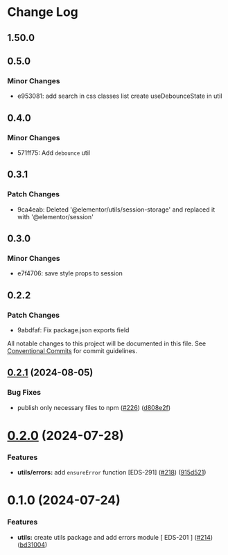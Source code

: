 # Change Log

## 1.50.0

## 0.5.0

### Minor Changes

- e953081: add search in css classes list
  create useDebounceState in util

## 0.4.0

### Minor Changes

- 571ff75: Add `debounce` util

## 0.3.1

### Patch Changes

- 9ca4eab: Deleted '@elementor/utils/session-storage' and replaced it with '@elementor/session'

## 0.3.0

### Minor Changes

- e7f4706: save style props to session

## 0.2.2

### Patch Changes

- 9abdfaf: Fix package.json exports field

All notable changes to this project will be documented in this file.
See [Conventional Commits](https://conventionalcommits.org) for commit guidelines.

## [0.2.1](https://github.com/elementor/elementor-packages/compare/@elementor/utils@0.2.0...@elementor/utils@0.2.1) (2024-08-05)

### Bug Fixes

- publish only necessary files to npm ([#226](https://github.com/elementor/elementor-packages/issues/226)) ([d808e2f](https://github.com/elementor/elementor-packages/commit/d808e2f60eb7ca2d7b8560d0b79c0e62c2f969a8))

# [0.2.0](https://github.com/elementor/elementor-packages/compare/@elementor/utils@0.1.0...@elementor/utils@0.2.0) (2024-07-28)

### Features

- **utils/errors:** add `ensureError` function [EDS-291] ([#218](https://github.com/elementor/elementor-packages/issues/218)) ([915d521](https://github.com/elementor/elementor-packages/commit/915d5214831c249f308ba9344ad9eecdc2887fe4))

# 0.1.0 (2024-07-24)

### Features

- **utils:** create utils package and add errors module [ EDS-201 ] ([#214](https://github.com/elementor/elementor-packages/issues/214)) ([bd31004](https://github.com/elementor/elementor-packages/commit/bd310045209c9cf93dabf9af38868e7839edd216))
